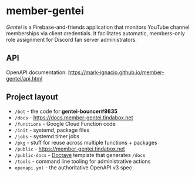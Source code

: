 # member-gentei

_Gentei_ is a Firebase-and-friends application that monitors YouTube channel memberships via client credentials. It facilitates automatic, members-only role assignment for Discord fan server administrators.

## API

OpenAPI documentation: https://mark-ignacio.github.io/member-gentei/api.html

## Project layout

* `/bot` - the code for **gentei-bouncer#9835**
* `/docs` - https://docs.member-gentei.tindabox.net
* `/functions` - Google Cloud Function code
* `/init` - systemd, package files
* `/jobs` - systemd timer jobs
* `/pkg` - stuff for reuse across multiple functions + packages
* `/public` - https://member-gentei.tindabox.net
* `/public-docs` - [Doctave](https://github.com/Doctave/doctave) template that generates `/docs`
* `/tools` - command line tooling for administrative actions
* `openapi.yml` - the authoritative OpenAPI v3 spec
